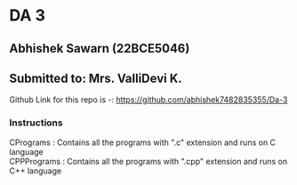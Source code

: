 # DA 3

## Abhishek Sawarn (22BCE5046)
## Submitted to: Mrs. ValliDevi K.

Github Link for this repo is -: https://github.com/abhishek7482835355/Da-3

### Instructions

CPrograms : Contains all the programs with ".c" extension and runs on C language <br>
CPPPrograms : Contains all the programs with ".cpp" extension and runs on C++ language